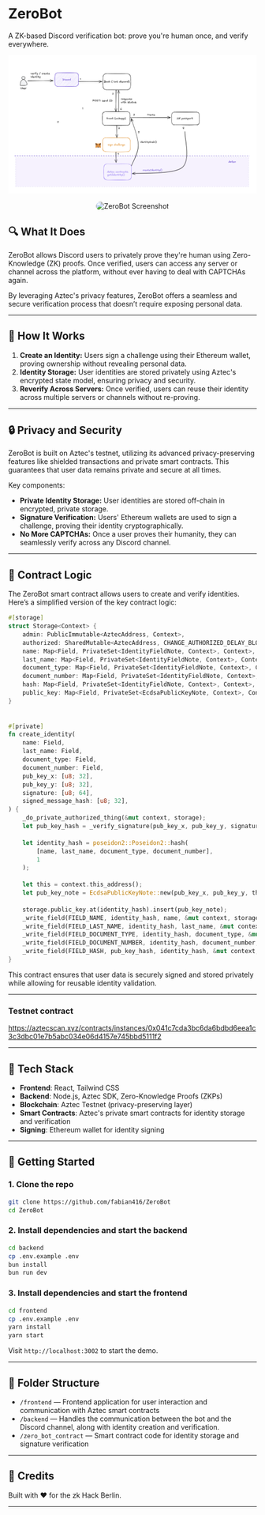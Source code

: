 
# ZeroBot

A ZK-based Discord verification bot: prove you're human once, and verify everywhere.

![Diagram](docs/diagram.png)

<p align="center">
  <img src="frontend/public/landing.png" alt="ZeroBot Screenshot" style="max-width: 100%; border-radius: 12px;" />
</p>

## 🔍 What It Does

ZeroBot allows Discord users to privately prove they're human using Zero-Knowledge (ZK) proofs. Once verified, users can access any server or channel across the platform, without ever having to deal with CAPTCHAs again.

By leveraging Aztec's privacy features, ZeroBot offers a seamless and secure verification process that doesn’t require exposing personal data.

---

## 🧪 How It Works

1. **Create an Identity:** Users sign a challenge using their Ethereum wallet, proving ownership without revealing personal data.
2. **Identity Storage:** User identities are stored privately using Aztec's encrypted state model, ensuring privacy and security.
3. **Reverify Across Servers:** Once verified, users can reuse their identity across multiple servers or channels without re-proving.

---

## 🔒 Privacy and Security

ZeroBot is built on Aztec's testnet, utilizing its advanced privacy-preserving features like shielded transactions and private smart contracts. This guarantees that user data remains private and secure at all times.

Key components:
- **Private Identity Storage:** User identities are stored off-chain in encrypted, private storage.
- **Signature Verification:** Users' Ethereum wallets are used to sign a challenge, proving their identity cryptographically.
- **No More CAPTCHAs:** Once a user proves their humanity, they can seamlessly verify across any Discord channel.

---

## 🔧 Contract Logic

The ZeroBot smart contract allows users to create and verify identities. Here’s a simplified version of the key contract logic:

```rust
#[storage]
struct Storage<Context> {
    admin: PublicImmutable<AztecAddress, Context>,
    authorized: SharedMutable<AztecAddress, CHANGE_AUTHORIZED_DELAY_BLOCKS, Context>,
    name: Map<Field, PrivateSet<IdentityFieldNote, Context>, Context>,
    last_name: Map<Field, PrivateSet<IdentityFieldNote, Context>, Context>,
    document_type: Map<Field, PrivateSet<IdentityFieldNote, Context>, Context>,
    document_number: Map<Field, PrivateSet<IdentityFieldNote, Context>, Context>,
    hash: Map<Field, PrivateSet<IdentityFieldNote, Context>, Context>,
    public_key: Map<Field, PrivateSet<EcdsaPublicKeyNote, Context>, Context>,
}


#[private]
fn create_identity(
    name: Field,
    last_name: Field,
    document_type: Field,
    document_number: Field,
    pub_key_x: [u8; 32],
    pub_key_y: [u8; 32],
    signature: [u8; 64],
    signed_message_hash: [u8; 32],
) {
    _do_private_authorized_thing(&mut context, storage);
    let pub_key_hash = _verify_signature(pub_key_x, pub_key_y, signature, signed_message_hash);

    let identity_hash = poseidon2::Poseidon2::hash(
        [name, last_name, document_type, document_number],
        1
    );

    let this = context.this_address();
    let pub_key_note = EcdsaPublicKeyNote::new(pub_key_x, pub_key_y, this);

    storage.public_key.at(identity_hash).insert(pub_key_note);
    _write_field(FIELD_NAME, identity_hash, name, &mut context, storage);
    _write_field(FIELD_LAST_NAME, identity_hash, last_name, &mut context, storage);
    _write_field(FIELD_DOCUMENT_TYPE, identity_hash, document_type, &mut context, storage);
    _write_field(FIELD_DOCUMENT_NUMBER, identity_hash, document_number, &mut context, storage);
    _write_field(FIELD_HASH, pub_key_hash, identity_hash, &mut context, storage);
}
```

This contract ensures that user data is securely signed and stored privately while allowing for reusable identity validation.

---

### Testnet contract

https://aztecscan.xyz/contracts/instances/0x041c7cda3bc6da6bdbd6eea1c3c3dbc01e7b5abc034e06d4157e745bbd5111f2

---

## 🧱 Tech Stack

- **Frontend**: React, Tailwind CSS
- **Backend**: Node.js, Aztec SDK, Zero-Knowledge Proofs (ZKPs)
- **Blockchain**: Aztec Testnet (privacy-preserving layer)
- **Smart Contracts**: Aztec's private smart contracts for identity storage and verification
- **Signing**: Ethereum wallet for identity signing

---

## 🚀 Getting Started

### 1. Clone the repo
```bash
git clone https://github.com/fabian416/ZeroBot
cd ZeroBot
```

### 2. Install dependencies and start the backend
```bash
cd backend
cp .env.example .env
bun install
bun run dev
```

### 3. Install dependencies and start the frontend
```bash
cd frontend
cp .env.example .env
yarn install
yarn start
```

Visit `http://localhost:3002` to start the demo.

---

## 📁 Folder Structure

- `/frontend` — Frontend application for user interaction and communication with Aztec smart contracts
- `/backend` — Handles the communication between the bot and the Discord channel, along with identity creation and verification. 
- `/zero_bot_contract` — Smart contract code for identity storage and signature verification

---

## 🤝 Credits

Built with ❤️ for the zk Hack Berlin.

---